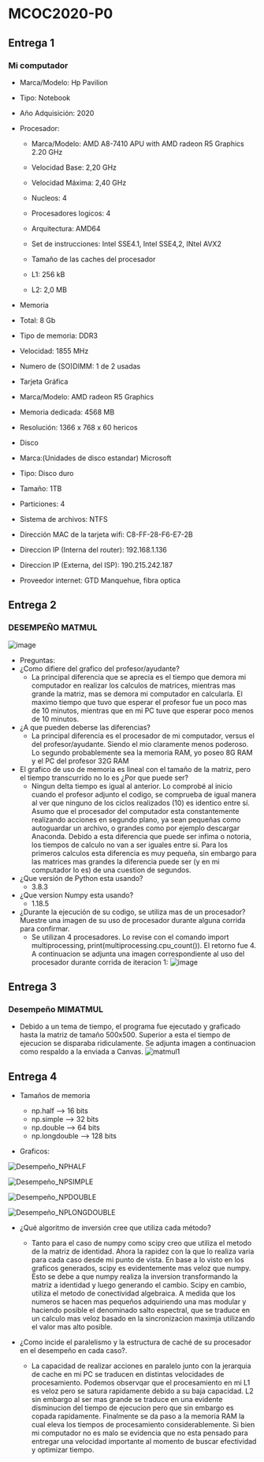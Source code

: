 # MCOC2020-P0

## Entrega 1
### Mi computador

* Marca/Modelo: Hp Pavilion 

* Tipo: Notebook

* Año Adquisición: 2020

* Procesador:
  * Marca/Modelo: AMD A8-7410 APU with AMD radeon R5 Graphics 2.20 GHz
  * Velocidad Base: 2,20 GHz
  * Velocidad Máxima: 2,40 GHz
  * Nucleos: 4
  * Procesadores logicos: 4
  * Arquitectura: AMD64
  * Set de instrucciones: Intel SSE4.1, Intel SSE4,2, INtel AVX2
  
  * Tamaño de las caches del procesador
  * L1: 256 kB
  * L2: 2,0 MB
  
 * Memoria
  * Total: 8 Gb   
  * Tipo de memoria: DDR3
  * Velocidad: 1855 MHz
  * Numero de (SO)DIMM: 1 de 2 usadas
  
 * Tarjeta Gráfica
  * Marca/Modelo: AMD radeon R5 Graphics
  * Memoria dedicada: 4568 MB
  * Resolución: 1366 x 768 x 60 hericos
  
 * Disco
  * Marca:(Unidades de disco estandar) Microsoft
  * Tipo: Disco duro  
  * Tamaño: 1TB
  * Particiones: 4
  * Sistema de archivos: NTFS
 
 * Dirección MAC de la tarjeta wifi: C8-FF-28-F6-E7-2B
 * Direccion IP (Interna del router): 192.168.1.136
 * Direccion IP (Externa, del ISP): 190.215.242.187
 * Proveedor internet: GTD Manquehue, fibra optica
 
 ## Entrega 2
 ### DESEMPEÑO MATMUL
 
 ![image](https://user-images.githubusercontent.com/43649125/89683457-926d9200-d8c6-11ea-8797-fda0481dc760.png)


 * Preguntas:
  * ¿Como difiere del grafico del profesor/ayudante?
    - La principal diferencia que se aprecia es el tiempo que demora mi computador en realizar los calculos de matrices, mientras mas grande la matriz, mas se demora mi computador en calcularla. El maximo tiempo que tuvo que esperar el profesor fue un poco mas de 10 minutos, mientras que en mi PC tuve que esperar poco menos de 10 minutos.
  * ¿A que pueden deberse las diferencias?
    - La principal diferencia es el procesador de mi computador, versus el del profesor/ayudante. Siendo el mio claramente menos poderoso. Lo segundo probablemente sea la memoria RAM, yo poseo 8G RAM y el PC del profesor 32G RAM
  * El grafico de uso de memoria es lineal con el tamaño de la matriz, pero el tiempo transcurrido no lo es ¿Por que puede ser?
    - Ningun delta tiempo es igual al anterior. Lo comprobé al inicio cuando el profesor adjunto el codigo, se comprueba de igual manera al ver que ninguno de los ciclos realizados (10) es identico entre sí. Asumo que el procesador del computador esta constantemente realizando acciones en segundo plano, ya sean pequeñas como autoguardar un archivo, o grandes como por ejemplo descargar Anaconda. Debido a esta diferencia que puede ser infima o notoria, los tiempos de calculo no van a ser iguales entre si. Para los primeros calculos esta diferencia es muy pequeña, sin embargo para las matrices mas grandes la diferencia puede ser (y en mi computador lo es) de una cuestion de segundos.
  * ¿Que versión de Python esta usando?
    - 3.8.3
  * ¿Que version Numpy esta usando?
    - 1.18.5
  * ¿Durante la ejecución de su codigo, se utiliza mas de un procesador? Muestre una imagen de su uso de procesador durante alguna corrida para confirmar.
    - Se utilizan 4 procesadores. Lo revise con el comando import multiprocessing, print(multiprocessing.cpu_count()). El retorno fue 4. A continuacion se adjunta una imagen correspondiente al uso del procesador durante corrida de iteracion 1:
     ![image](https://user-images.githubusercontent.com/43649125/89685924-4d982a00-d8cb-11ea-9416-173a766f889c.png)
     
     
   ## Entrega 3
   ### Desempeño MIMATMUL
   * Debido a un tema de tiempo, el programa fue ejecutado y graficado hasta la matriz de tamaño 500x500. Superior a esta el tiempo de ejecucion se disparaba ridiculamente. Se adjunta imagen a continuacion como respaldo a la enviada a Canvas.
   ![matmul1](https://user-images.githubusercontent.com/43649125/89786356-cbd21780-dae9-11ea-8632-bd4c538d3935.png)

   ## Entrega 4
   * Tamaños de memoria
     * np.half --> 16 bits
     * np.simple --> 32 bits
     * np.double --> 64 bits
     * np.longdouble --> 128 bits
     
   * Graficos:
   
   ![Desempeño_NPHALF](https://user-images.githubusercontent.com/43649125/90087130-04d8da80-dcea-11ea-9a7e-d5b381c31e0f.png)

   ![Desempeño_NPSIMPLE](https://user-images.githubusercontent.com/43649125/90087140-0acebb80-dcea-11ea-9d7b-e374463d84db.png)

   ![Desempeño_NPDOUBLE](https://user-images.githubusercontent.com/43649125/90087149-0efad900-dcea-11ea-85a4-c00f3d425d79.png)

   ![Desempeño_NPLONGDOUBLE](https://user-images.githubusercontent.com/43649125/90087343-84ff4000-dcea-11ea-8fc9-013a96cf892d.png)
   
   * ¿Qué algoritmo de inversión cree que utiliza cada método?
     * Tanto para el caso de numpy como scipy creo que utiliza el metodo de la matriz de identidad. Ahora la rapidez con la que lo realiza varia para cada caso desde mi punto de vista. En base a lo visto en los graficos generados, scipy es evidentemente mas veloz que numpy. Esto se debe a que numpy realiza la inversion transformando la matriz a identidad y luego generando el cambio. Scipy en cambio, utiliza el metodo de conectividad algebraica. A medida que los numeros se hacen mas pequeños adquiriendo una mas modular y haciendo posible el denominado salto espectral, que se traduce en un calculo mas veloz basado en la sincronizacion maximja utilizando el valor mas alto posible.
     
   * ¿Como incide el paralelismo y la estructura de caché de su procesador en el desempeño en cada caso?.
     * La capacidad de realizar acciones en paralelo junto con la jerarquia de cache en mi PC se traducen en distintas velocidades de procesamiento. Podemos observqar que el procesamiento en mi L1 es veloz pero se satura rapidamente debido a su baja capacidad. L2 sin embargo al ser mas grande se traduce en una evidente disminucion del tiempo de ejecucion pero que sin embargo es copada rapidamente. Finalmente se da paso a la memoria RAM la cual eleva los tiempos de procesamiento considerablemente. Si bien mi computador no es malo se evidencia que no esta pensado para entregar una velocidad importante al momento de buscar efectividad y optimizar tiempo.
   
    
 
 
 
 
 
 
 
 
 
 
